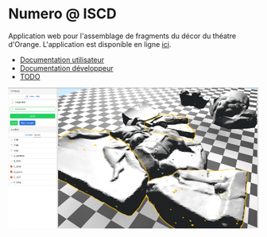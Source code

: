 # Numero @ ISCD

Application web pour l'assemblage de fragments du décor du théatre d'Orange. L'application est disponible en ligne [ici](https://numerosu.github.io/online-application/numero).

* [Documentation utilisateur](https://github.com/NumeroSU/online-application/blob/master/docs/user.md)
* [Documentation développeur](https://github.com/NumeroSU/online-application/blob/master/docs/dev.md)
* [TODO](https://github.com/NumeroSU/online-application/issues/1)

![screenshot](screenshot.png)
